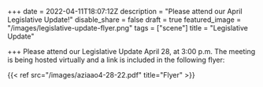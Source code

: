 +++
date = 2022-04-11T18:07:12Z
description = "Please attend our April Legislative Update!"
disable_share = false
draft = true
featured_image = "/images/legislative-update-flyer.png"
tags = ["scene"]
title = "Legislative Update"

+++
Please attend our Legislative Update April 28, at 3:00 p.m.  The meeting is being hosted virtually and a link is included in the following flyer:

{{< ref src="/images/aziaao4-28-22.pdf" title="Flyer" >}}
